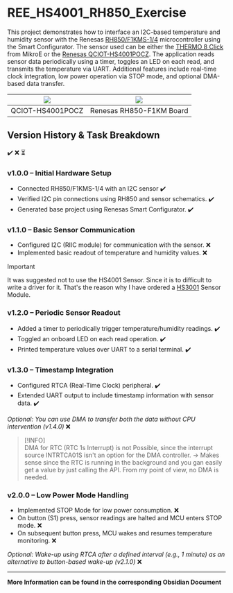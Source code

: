 # REE_HS4001_RH850_Exercise

This project demonstrates how to interface an I2C-based temperature and humidity sensor with the Renesas [RH850/F1KMS-1/4](https://www.renesas.com/en/products/microcontrollers-microprocessors/rh850-automotive-mcus/y-ask-rh850f1km-s4-v3-rh850f1km-s4-and-rh850f1km-s2-starter-kit?srsltid=AfmBOopyt9SV0fHnDLxiTXRxzb-_vKV4NsoCn9Lvpf3vnacnWSLGJH2V) microcontroller using the Smart Configurator. The sensor used can be either the [THERMO 8 Click](https://www.mikroe.com/thermo-8-click) from MikroE or the [Renesas QCIOT-HS4001POCZ](https://www.renesas.com/en/products/sensor-products/environmental-sensors/humidity-temperature-sensors/qciot-hs4001pocz-relative-humidity-sensor-pmod-board?srsltid=AfmBOopQm-yDBKPeVT2nIua_tZPkWGW48-JHyJWXf6HlOwa8ZNXakaJM). The application reads sensor data periodically using a timer, toggles an LED on each read, and transmits the temperature via UART. Additional features include real-time clock integration, low power operation via STOP mode, and optional DMA-based data transfer.


| ![](https://www.renesas.com/sites/default/files/styles/two_columns/public/qciot-hs4001pocz-pmod-board.jpg?itok=tpyNxCd1) | ![]([https://www.mouser.de/images/renesas/lrg/968-ASKRH850F1KMS4V3_SPL.jpg](https://media.rs-online.com/image/upload/bo_1.5px_solid_white,b_auto,c_pad,dpr_2,f_auto,h_399,q_auto,w_710/c_pad,h_399,w_710/Y2505108-01?pgw=1)) |
| :------------------------------------------------------------------------------------------------------------------------: | :----------------------------------------------------------------------------------------------------------------------------------------------------------------------------------------------------------------------------: |
|                                                     QCIOT-HS4001POCZ                                                     |                                                                                                   Renesas RH850-F1KM Board                                                                                                   |

## Version History & Task Breakdown

✔️ ❌ ⏳

### v1.0.0 – Initial Hardware Setup

- Connected RH850/F1KMS-1/4 with an I2C sensor ✔️
- Verified I2C pin connections using RH850 and sensor schematics. ✔️
- Generated base project using Renesas Smart Configurator. ✔️

### v1.1.0 – Basic Sensor Communication

- Configured I2C (RIIC module) for communication with the sensor. ❌
- Implemented basic readout of temperature and humidity values. ❌

> [!IMPORTANT]  
> It was suggested not to use the HS4001 Sensor. Since it is to difficult to write a driver for it. That's the reason why I have ordered a [HS3001](US082-HS3001EVZ) Sensor Module.

### v1.2.0 – Periodic Sensor Readout

- Added a timer to periodically trigger temperature/humidity readings. ✔️
- Toggled an onboard LED on each read operation. ✔️
- Printed temperature values over UART to a serial terminal. ✔️

### v1.3.0 – Timestamp Integration

- Configured RTCA (Real-Time Clock) peripheral. ✔️
- Extended UART output to include timestamp information with sensor data. ✔️

_Optional: You can use DMA to transfer both the data without CPU intervention (v1.4.0)_ ❌

> [!INFO]  
> DMA for RTC (RTC 1s Interrupt) is not Possible, since the interrupt source INTRTCA01S isn't an option for the DMA controller. -> Makes sense since the RTC is running in the background and you gan easily get a value by just calling the API. From my point of view, no DMA is needed.

### v2.0.0 – Low Power Mode Handling

- Implemented STOP Mode for low power consumption. ❌
- On button (S1) press, sensor readings are halted and MCU enters STOP mode. ❌
- On subsequent button press, MCU wakes and resumes temperature monitoring. ❌

_Optional: Wake-up using RTCA after a defined interval (e.g., 1 minute) as an alternative to button-based wake-up (v2.1.0)_ ❌

---

**More Information can be found in the corresponding Obsidian Document**
